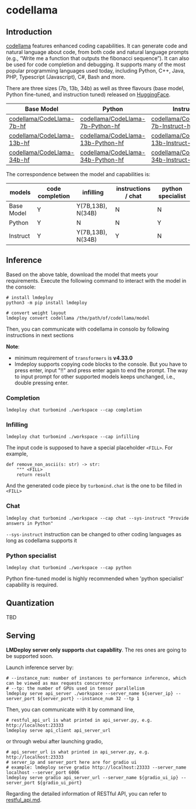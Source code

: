 # codellama

## Introduction

[codellama](https://github.com/facebookresearch/codellama) features enhanced coding capabilities. It can generate code and natural language about code, from both code and natural language prompts (e.g., “Write me a function that outputs the fibonacci sequence”). It can also be used for code completion and debugging. It supports many of the most popular programming languages used today, including Python, C++, Java, PHP, Typescript (Javascript), C#, Bash and more.

There are three sizes (7b, 13b, 34b) as well as three flavours (base model, Python fine-tuned, and instruction tuned) released on [HuggingFace](https://huggingface.co/codellama).

| Base Model                                                                      | Python                                                                                        | Instruct                                                                                          |
| ------------------------------------------------------------------------------- | --------------------------------------------------------------------------------------------- | ------------------------------------------------------------------------------------------------- |
| [codellama/CodeLlama-7b-hf](https://huggingface.co/codellama/CodeLlama-7b-hf)   | [codellama/CodeLlama-7b-Python-hf](https://huggingface.co/codellama/CodeLlama-7b-Python-hf)   | [codellama/CodeLlama-7b-Instruct-hf](https://huggingface.co/codellama/CodeLlama-7b-Instruct-hf)   |
| [codellama/CodeLlama-13b-hf](https://huggingface.co/codellama/CodeLlama-13b-hf) | [codellama/CodeLlama-13b-Python-hf](https://huggingface.co/codellama/CodeLlama-13b-Python-hf) | [codellama/CodeLlama-13b-Instruct-hf](https://huggingface.co/codellama/CodeLlama-13b-Instruct-hf) |
| [codellama/CodeLlama-34b-hf](https://huggingface.co/codellama/CodeLlama-34b-hf) | [codellama/CodeLlama-34b-Python-hf](https://huggingface.co/codellama/CodeLlama-34b-Python-hf) | [codellama/CodeLlama-34b-Instruct-hf](https://huggingface.co/codellama/CodeLlama-34b-Instruct-hf) |

The correspondence between the model and capabilities is:

| models     | code completion | infilling         | instructions / chat | python specialist |
| ---------- | --------------- | ----------------- | ------------------- | ----------------- |
| Base Model | Y               | Y(7B,13B), N(34B) | N                   | N                 |
| Python     | Y               | N                 | N                   | Y                 |
| Instruct   | Y               | Y(7B,13B), N(34B) | Y                   | N                 |

## Inference

Based on the above table, download the model that meets your requirements. Execute the following command to interact with the model in the console:

```shell
# install lmdeploy
python3 -m pip install lmdeploy

# convert weight layout
lmdeploy convert codellama /the/path/of/codellama/model
```

Then, you can communicate with codellama in consolo by following instructions in next sections

**Note**:

- minimum requirement of `transformers` is **v4.33.0**
- lmdeploy supports copying code blocks to the console. But you have to press enter, input "!!" and press enter again to end the prompt. The way to input prompt for other supported models keeps unchanged, i.e., double pressing enter.

### Completion

```shell
lmdeploy chat turbomind ./workspace --cap completion
```

### Infilling

```shell
lmdeploy chat turbomind ./workspace --cap infilling
```

The input code is supposed to have a special placeholder `<FILL>`. For example,

```
def remove_non_ascii(s: str) -> str:
    """ <FILL>
    return result
```

And the generated code piece by `turbomind.chat` is the one to be filled in `<FILL>`

### Chat

```
lmdeploy chat turbomind ./workspace --cap chat --sys-instruct "Provide answers in Python"
```

`--sys-instruct` instruction can be changed to other coding languages as long as codellama supports it

### Python specialist

```
lmdeploy chat turbomind ./workspace --cap python
```

Python fine-tuned model is highly recommended when 'python specialist' capability is required.

## Quantization

TBD

## Serving

**LMDeploy server only supports `chat` capabllity**. The res ones are going to be supported soon.

Launch inference server by:

```shell
# --instance_num: number of instances to performance inference, which can be viewed as max requests concurrency
# --tp: the number of GPUs used in tensor parallelism
lmdeploy serve api_server ./workspace --server_name ${server_ip} --server_port ${server_port} --instance_num 32 --tp 1
```

Then, you can communicate with it by command line,

```shell
# restful_api_url is what printed in api_server.py, e.g. http://localhost:23333
lmdeploy serve api_client api_server_url
```

or through webui after launching gradio,

```shell
# api_server_url is what printed in api_server.py, e.g. http://localhost:23333
# server_ip and server_port here are for gradio ui
# example: lmdeploy serve gradio http://localhost:23333 --server_name localhost --server_port 6006
lmdeploy serve gradio api_server_url --server_name ${gradio_ui_ip} --server_port ${gradio_ui_port}
```

Regarding the detailed information of RESTful API, you can refer to [restful_api.md](../restful_api.md).
